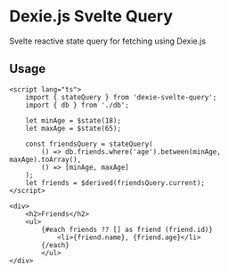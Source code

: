 # Dexie.js Svelte Query

Svelte reactive state query for fetching using Dexie.js

## Usage

```svelte
<script lang="ts">
	import { stateQuery } from 'dexie-svelte-query';
	import { db } from './db';

	let minAge = $state(18);
	let maxAge = $state(65);

	const friendsQuery = stateQuery(
		() => db.friends.where('age').between(minAge, maxAge).toArray(),
		() => [minAge, maxAge]
	);
	let friends = $derived(friendsQuery.current);
</script>

<div>
	<h2>Friends</h2>
	<ul>
		{#each friends ?? [] as friend (friend.id)}
			<li>{friend.name}, {friend.age}</li>
		{/each}
		</ul>
</div>
```

